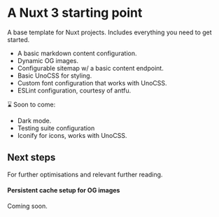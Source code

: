 # A Nuxt 3 starting point

A base template for Nuxt projects. Includes everything you need to get started.

- A basic markdown content configuration.
- Dynamic OG images.
- Configurable sitemap w/ a basic content endpoint.
- Basic UnoCSS for styling.
- Custom font configuration that works with UnoCSS.
- ESLint configuration, courtesy of antfu.

⌛️ Soon to come:

- Dark mode.
- Testing suite configuration
- Iconify for icons, works with UnoCSS.

## Next steps

For further optimisations and relevant further reading.

#### Persistent cache setup for OG images

Coming soon.
